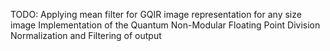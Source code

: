 TODO:
 Applying mean filter for GQIR image representation for any size image
 Implementation of the Quantum Non-Modular Floating Point Division
 Normalization and Filtering of output 
 
